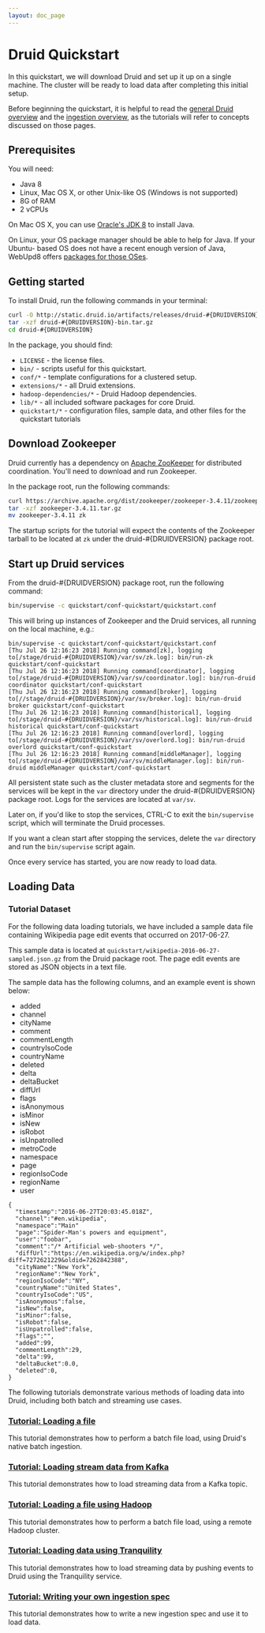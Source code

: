 ```yaml
---
layout: doc_page
---
```


# Druid Quickstart

In this quickstart, we will download Druid and set up it up on a single machine. The cluster will be ready to load data
after completing this initial setup.

Before beginning the quickstart, it is helpful to read the [general Druid overview](../design/index.html) and the
[ingestion overview](../ingestion/index.html), as the tutorials will refer to concepts discussed on those pages.

## Prerequisites

You will need:

  * Java 8
  * Linux, Mac OS X, or other Unix-like OS (Windows is not supported)
  * 8G of RAM
  * 2 vCPUs

On Mac OS X, you can use [Oracle's JDK
8](http://www.oracle.com/technetwork/java/javase/downloads/jdk8-downloads-2133151.html) to install
Java.

On Linux, your OS package manager should be able to help for Java. If your Ubuntu-
based OS does not have a recent enough version of Java, WebUpd8 offers [packages for those
OSes](http://www.webupd8.org/2012/09/install-oracle-java-8-in-ubuntu-via-ppa.html).

## Getting started

To install Druid, run the following commands in your terminal:

```bash
curl -O http://static.druid.io/artifacts/releases/druid-#{DRUIDVERSION}-bin.tar.gz
tar -xzf druid-#{DRUIDVERSION}-bin.tar.gz
cd druid-#{DRUIDVERSION}
```

In the package, you should find:

* `LICENSE` - the license files.
* `bin/` - scripts useful for this quickstart.
* `conf/*` - template configurations for a clustered setup.
* `extensions/*` - all Druid extensions.
* `hadoop-dependencies/*` - Druid Hadoop dependencies.
* `lib/*` - all included software packages for core Druid.
* `quickstart/*` - configuration files, sample data, and other files for the quickstart tutorials

## Download Zookeeper

Druid currently has a dependency on [Apache ZooKeeper](http://zookeeper.apache.org/) for distributed coordination. You'll
need to download and run Zookeeper.

In the package root, run the following commands:

```bash
curl https://archive.apache.org/dist/zookeeper/zookeeper-3.4.11/zookeeper-3.4.11.tar.gz -o zookeeper-3.4.11.tar.gz
tar -xzf zookeeper-3.4.11.tar.gz
mv zookeeper-3.4.11 zk
```

The startup scripts for the tutorial will expect the contents of the Zookeeper tarball to be located at `zk` under the druid-#{DRUIDVERSION} package root.

## Start up Druid services

From the druid-#{DRUIDVERSION} package root, run the following command:

```bash
bin/supervise -c quickstart/conf-quickstart/quickstart.conf
```

This will bring up instances of Zookeeper and the Druid services, all running on the local machine, e.g.:

```
bin/supervise -c quickstart/conf-quickstart/quickstart.conf 
[Thu Jul 26 12:16:23 2018] Running command[zk], logging to[/stage/druid-#{DRUIDVERSION}/var/sv/zk.log]: bin/run-zk quickstart/conf-quickstart
[Thu Jul 26 12:16:23 2018] Running command[coordinator], logging to[/stage/druid-#{DRUIDVERSION}/var/sv/coordinator.log]: bin/run-druid coordinator quickstart/conf-quickstart
[Thu Jul 26 12:16:23 2018] Running command[broker], logging to[//stage/druid-#{DRUIDVERSION}/var/sv/broker.log]: bin/run-druid broker quickstart/conf-quickstart
[Thu Jul 26 12:16:23 2018] Running command[historical], logging to[/stage/druid-#{DRUIDVERSION}/var/sv/historical.log]: bin/run-druid historical quickstart/conf-quickstart
[Thu Jul 26 12:16:23 2018] Running command[overlord], logging to[/stage/druid-#{DRUIDVERSION}/var/sv/overlord.log]: bin/run-druid overlord quickstart/conf-quickstart
[Thu Jul 26 12:16:23 2018] Running command[middleManager], logging to[/stage/druid-#{DRUIDVERSION}/var/sv/middleManager.log]: bin/run-druid middleManager quickstart/conf-quickstart

```

All persistent state such as the cluster metadata store and segments for the services will be kept in the `var` directory under the druid-#{DRUIDVERSION} package root. Logs for the services are located at `var/sv`.

Later on, if you'd like to stop the services, CTRL-C to exit the `bin/supervise` script, which will terminate the Druid processes. 

If you want a clean start after stopping the services, delete the `var` directory and run the `bin/supervise` script again.

Once every service has started, you are now ready to load data.

## Loading Data

### Tutorial Dataset

For the following data loading tutorials, we have included a sample data file containing Wikipedia page edit events that occurred on 2017-06-27.

This sample data is located at `quickstart/wikipedia-2016-06-27-sampled.json.gz` from the Druid package root. The page edit events are stored as JSON objects in a text file.

The sample data has the following columns, and an example event is shown below:

  * added
  * channel
  * cityName
  * comment
  * commentLength
  * countryIsoCode
  * countryName
  * deleted
  * delta
  * deltaBucket
  * diffUrl
  * flags
  * isAnonymous
  * isMinor
  * isNew
  * isRobot
  * isUnpatrolled
  * metroCode
  * namespace
  * page
  * regionIsoCode
  * regionName
  * user
 
```
{
  "timestamp":"2016-06-27T20:03:45.018Z",
  "channel":"#en.wikipedia",
  "namespace":"Main"
  "page":"Spider-Man's powers and equipment",
  "user":"foobar",
  "comment":"/* Artificial web-shooters */",
  "diffUrl":"https://en.wikipedia.org/w/index.php?diff=7272621229&oldid=7262842388",
  "cityName":"New York",
  "regionName":"New York",
  "regionIsoCode":"NY",
  "countryName":"United States",
  "countryIsoCode":"US",
  "isAnonymous":false,
  "isNew":false,
  "isMinor":false,
  "isRobot":false,
  "isUnpatrolled":false,
  "flags":"",
  "added":99,
  "commentLength":29,
  "delta":99,
  "deltaBucket":0.0,
  "deleted":0,
}
```

The following tutorials demonstrate various methods of loading data into Druid, including both batch and streaming use cases.

### [Tutorial: Loading a file](./tutorial-batch.html)

This tutorial demonstrates how to perform a batch file load, using Druid's native batch ingestion.

### [Tutorial: Loading stream data from Kafka](../tutorial-kafka.html)

This tutorial demonstrates how to load streaming data from a Kafka topic.

### [Tutorial: Loading a file using Hadoop](../tutorial-batch-hadoop.html)

This tutorial demonstrates how to perform a batch file load, using a remote Hadoop cluster.

### [Tutorial: Loading data using Tranquility](../tutorial-tranquility.html)

This tutorial demonstrates how to load streaming data by pushing events to Druid using the Tranquility service.

### [Tutorial: Writing your own ingestion spec](../tutorial-ingestion-spec.html)

This tutorial demonstrates how to write a new ingestion spec and use it to load data.